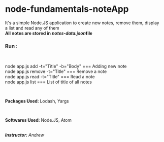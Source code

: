 # node-fundamentals-noteApp
It's a simple Node.JS application to create new notes, remove them, display a list and read any of them
<br><strong>All notes are stored in <em>notes-data.json</em>file</strong>
<br><h3><strong>Run : </strong></h3>
<br><p>node app.js add -t="Title" -b="Body" === Adding new note
  <br>node app.js remove -t="Title" === Remove a note
  <br>node app.js read -t="Title" === Read a note
  <br>node app.js list === List of title of all notes
  </p>
<br><p><strong>Packages Used: </strong> Lodash, Yargs</p>
<br><p><strong>Softwares Used: </strong> Node.JS, Atom</p>
<br><em><strong>Instructor: </strong> Andrew </em>
